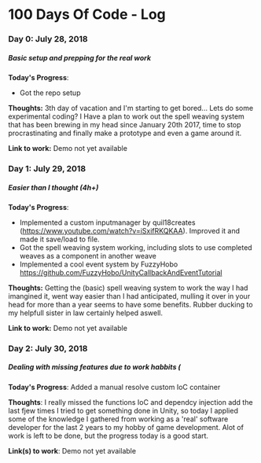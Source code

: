 # 100 Days Of Code - Log

### Day 0: July 28, 2018
##### Basic setup and prepping for the real work

**Today's Progress**:
- Got the repo setup

**Thoughts:** 3th day of vacation and I'm starting to get bored... Lets do some experimental coding? I Have a plan to work out the spell weaving system that has been brewing in my head since January 20th 2017, time to stop procrastinating and finally make a prototype and even a game around it.

**Link to work:** Demo not yet available

### Day 1: July 29, 2018
##### Easier than I thought (4h+)

**Today's Progress**:
- Implemented a custom inputmanager by quil18creates (https://www.youtube.com/watch?v=iSxifRKQKAA). Improved it and made it save/load to file.
- Got the spell weaving system working, including slots to use completed weaves as a component in another weave
- Implemented a cool event system by FuzzyHobo https://github.com/FuzzyHobo/UnityCallbackAndEventTutorial

**Thoughts:** Getting the (basic) spell weaving system to work the way I had imangined it, went way easier than I had anticipated, mulling it over in your head for more than a year seems to have some benefits. Rubber ducking to my helpfull sister in law certainly helped aswell.

**Link to work:** Demo not yet available

### Day 2: July 30, 2018
##### Dealing with missing features due to work habbits (

**Today's Progress**: Added a manual resolve custom IoC container

**Thoughts**: I really missed the functions IoC and dependcy injection add the last fjew times I tried to get something done in Unity, so today I applied some of the knowledge I gathered from working as a 'real' software developer for the last 2 years to my hobby of game development. Alot of work is left to be done, but the progress today is a good start.

**Link(s) to work**: Demo not yet available
